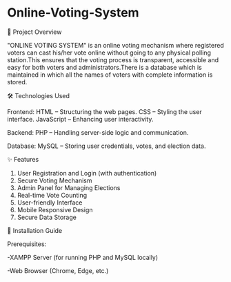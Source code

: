 # Online-Voting-System

📌 Project Overview

"ONLINE VOTING SYSTEM" is an online voting mechanism where registered voters can cast his/her vote online without going to any physical polling station.This ensures that the voting process is transparent, accessible and easy for both voters and administrators.There is a database which is maintained in which all the names of voters with complete information is stored.

🛠️ Technologies Used

Frontend:
HTML – Structuring the web pages.
CSS – Styling the user interface.
JavaScript – Enhancing user interactivity.

Backend:
PHP – Handling server-side logic and communication.

Database:
MySQL – Storing user credentials, votes, and election data.

✨ Features

1. User Registration and Login (with authentication)
2. Secure Voting Mechanism
3. Admin Panel for Managing Elections
4. Real-time Vote Counting
5. User-friendly Interface
6. Mobile Responsive Design
7. Secure Data Storage

🚀 Installation Guide

Prerequisites:

-XAMPP Server (for running PHP and MySQL locally)

-Web Browser (Chrome, Edge, etc.)
